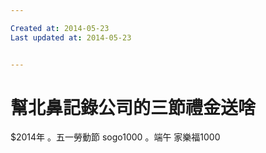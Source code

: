 ```yaml
---

Created at: 2014-05-23
Last updated at: 2014-05-23


---
```


# 幫北鼻記錄公司的三節禮金送啥


$2014年
。五一勞動節 sogo1000
。端午 家樂福1000

